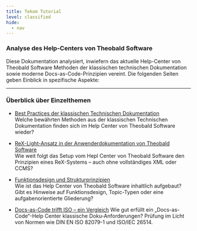 ```yaml
---
title: Tekom Tutorial
level: classified
hide:
  - nav
---
```


###  Analyse des Help-Centers von Theobald Software 

Diese Dokumentation analysiert, inwiefern das aktuelle Help-Center von Theobald Software Methoden der klassischen technischen Dokumentation sowie moderne Docs-as-Code-Prinzipien vereint. Die folgenden Seiten geben Einblick in spezifische Aspekte:

---

### Überblick über Einzelthemen

- [Best Practices der klassischen Technischen Dokumentation](classic-td-best-practices.md)  
  Welche bewährten Methoden aus der klassischen Technischen Dokumentation finden sich im Help Center von Theobald Software wieder?

- [ReX-Light-Ansatz in der Anwenderdokumentation von Theobald Software](rex-light.md)  
  Wie weit folgt das Setup vom Hepl Center von Theobald Software den Prinzipien eines ReX-Systems – auch ohne vollständiges XML oder CCMS?

- [Funktionsdesign und Strukturprinzipien](fuktionsdesign.md)  
  Wie ist das Help Center von Theobald Software inhaltlich aufgebaut? Gibt es Hinweise auf Funktionsdesign, Topic-Typen oder eine aufgabenorientierte Gliederung?

- [Docs-as-Code trifft ISO – ein Vergleich](iso-din.md)
  Wie gut erfüllt ein „Docs-as-Code“-Help Center klassische Doku-Anforderungen? Prüfung im Licht von Normen wie DIN EN ISO 82079-1 und ISO/IEC 26514.



